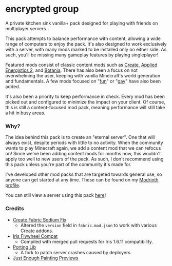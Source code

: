 # encrypted group
A private kitchen sink vanilla+ pack designed for playing with friends on multiplayer servers.

This pack attempts to balance performance with content, allowing a wide range of computers to enjoy the pack. It's also designed to work exclusively with a server, with many mods marked to be installed only on either side. As such, you'll be missing many gameplay features by playing singleplayer!

Featured mods consist of classic content mods such as [Create](https://modrinth.com/mod/create-fabric), [Applied Energistics 2](https://modrinth.com/mod/ae2), and [Botania](https://modrinth.com/mod/botania). There has also been a focus on not overwhelming the user, keeping with vanilla Minecraft's world generation and fundamentals. A few mods focused on "[fun](https://modrinth.com/mod/exposure)" or "[gay](https://modrinth.com/mod/estrogen)" have also been added.

It's also been a priority to keep performance in check. Every mod has been picked out and configured to minimize the impact on your client. Of course, this is still a content-focused mod pack, meaning performance will still take a hit in busy areas.

### Why?
The idea behind this pack is to create an "eternal server". One that will always exist, despite periods with little to no activity. When the community wants to play Minecraft again, we add a content mod that we can refocus on! Since we've been adding content mods for months now, this wouldn't apply too well to new users of the pack. As such, I don't recommend using this pack unless you're part of the community it's made for.

I've developed other mod packs that are targeted towards general use, so anyone can get started at any time. These can be found on my [Modrinth profile](https://modrinth.com/user/encode42).

You can still view a server using this pack [here](https://view.encrypted.group)!

### Credits
- [Create Fabric Sodium Fix](https://modrinth.com/mod/create-fabric-sodium-fix)
  * Altered the `version` field in `fabric.mod.json` to work with various Create addons.
- [Iris Flywheel Compat](https://github.com/encode42/iris-flw-compat)
  * Compiled with merged pull requests for Iris 1.6.11 compatibility.
- [Porting Lib](https://github.com/fabien-gigante/Porting-Lib)
  * A fork to patch server crashes caused by deployers.
- [Just Enough Painting Previews](https://www.curseforge.com/minecraft/mc-mods/jepp)
